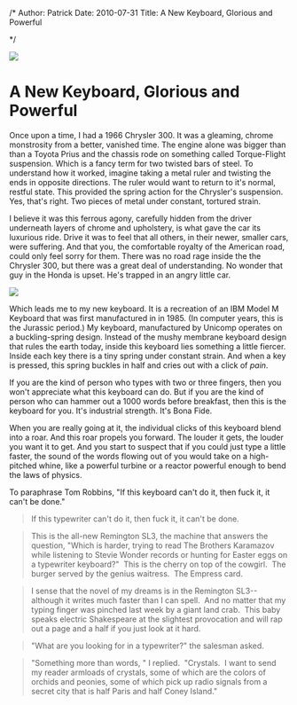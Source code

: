 /*
Author: Patrick
Date: 2010-07-31
Title: A New Keyboard, Glorious and Powerful

*/

![](http://www.patrickemclean.com/images/Keyboard.png)

# A New Keyboard, Glorious and Powerful

Once upon a time, I had a 1966 Chrysler 300. It was a gleaming, chrome monstrosity from a better, vanished time. The engine alone was bigger than than a Toyota Prius and the chassis rode on something called Torque-Flight suspension. Which is a fancy term for two twisted bars of steel. To understand how it worked, imagine taking a metal ruler and twisting the ends in opposite directions. The ruler would want to return to it's normal, restful state. This provided the spring action for the Chrysler's suspension. Yes, that's right. Two pieces of metal under constant, tortured strain. 

I believe it was this ferrous agony, carefully hidden from the driver underneath layers of chrome and upholstery, is what gave the car its luxurious ride. Drive it was to feel that all others, in their newer, smaller cars, were suffering. And that you, the comfortable royalty of the American road, could only feel sorry for them. There was no road rage inside the the Chrysler 300, but there was a great deal of understanding. No wonder that guy in the Honda is upset. He's trapped in an angry little car.


<div class="aside right big clear">

<img src="http://www.patrickemclean.com/images/220px-Model_M_patent.png">
  
</div>


Which leads me to my new keyboard. It is a recreation of an IBM Model M Keyboard that was first manufactured in in 1985. (In computer years, this is the Jurassic period.) My keyboard, manufactured by Unicomp operates on a buckling-spring design. Instead of the mushy membrane keyboard design that rules the earth today, inside this keyboard lies something a little fiercer. Inside each key there is a tiny spring under constant strain. And when a key is pressed, this spring buckles in half and cries out with a click of *pain*.

If you are the kind of person who types with two or three fingers, then you won't appreciate what this keyboard can do. But if you are the kind of person who can hammer out a 1000 words before breakfast, then this is the keyboard for you. It's industrial strength. It's Bona Fide. 

When you are really going at it, the individual clicks of this keyboard blend into a roar. And this roar propels you forward. The louder it gets, the louder you want it to get. And you start to suspect that if you could just type a little faster, the sound of the words flowing out of you would take on a high-pitched whine, like a powerful turbine or a reactor powerful enough to bend the laws of physics. 

To paraphrase Tom Robbins, "If this keyboard can't do it, then fuck it, it can't be done."


> If this typewriter can't do it, then fuck it, it can't be done.

> This is the all-new Remington SL3, the machine that answers the question, "Which is harder, trying to read The Brothers Karamazov while listening to Stevie Wonder records or hunting for Easter eggs on a typewriter keyboard?"  This is the cherry on top of the cowgirl.  The burger served by the genius waitress.  The Empress card.


> I sense that the novel of my dreams is in the Remington SL3--although it writes much faster than I can spell.  And no matter that my typing finger was pinched last week by a giant land crab.  This baby speaks electric Shakespeare at the slightest provocation and will rap out a page and a half if you just look at it hard.


> "What are you looking for in a typewriter?" the salesman asked.


> "Something more than words, " I replied.  "Crystals.  I want to send my reader armloads of crystals, some of which are the colors of orchids and peonies, some of which pick up radio signals from a secret city that is half Paris and half Coney Island."






